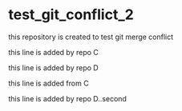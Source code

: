 # test_git_conflict_2
this repository is created to test git merge conflict

this line is added by repo C

this line is added by repo D

this line is added from C

this line is added by repo D..second

